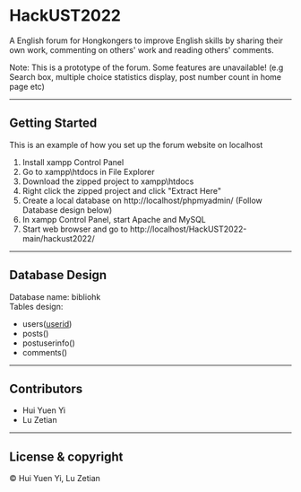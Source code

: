 # HackUST2022

A English forum for Hongkongers to improve English skills by sharing their own work, commenting on others' work and reading others' comments.

Note: This is a prototype of the forum. Some features are unavailable! (e.g Search box, multiple choice statistics display, post number count in home page etc)

---

## Getting Started

This is an example of how you set up the forum website on localhost

1. Install xampp Control Panel
2. Go to xampp\htdocs in File Explorer
3. Download the zipped project to xampp\htdocs
4. Right click the zipped project and click "Extract Here"
5. Create a local database on http://localhost/phpmyadmin/ (Follow Database design below)
6. In xampp Control Panel, start Apache and MySQL
7. Start web browser and go to http://localhost/HackUST2022-main/hackust2022/

---

## Database Design
Database name: bibliohk  
Tables design:  
- users(<ins>userid</ins>)
- posts()
- postuserinfo()
- comments()

---

## Contributors

- Hui Yuen Yi
- Lu Zetian

---

## License & copyright

© Hui Yuen Yi, Lu Zetian